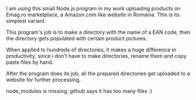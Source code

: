 I am using this small Node.js program in my work uploading products on Emag.ro marketplace, a Amazon.com like website in Romania.
This is its simplest variant.

This program's job is to make a directory with the name of a EAN code, then the directory gets populated with certain product pictures.

When applied to hundreds of directories, it makes a huge difference in productivity, since i don't have to make directories, rename them and copy paste files by hand.

After the program does its job, all the prepared directories get uploaded to a website for further processing.

node_modules is missing, github says it has too many files :)
